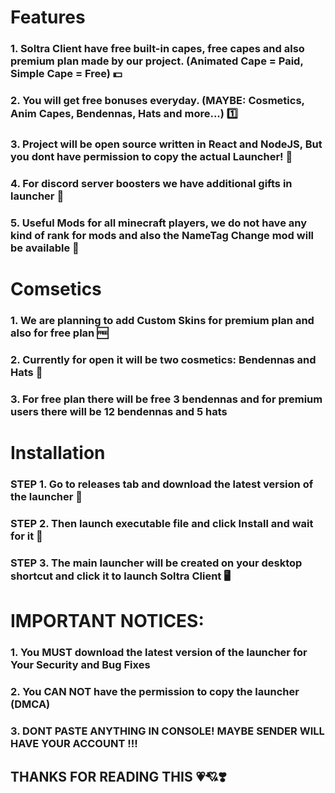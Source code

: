 # Features

### 1. Soltra Client have free built-in capes, free capes and also premium plan made by our project. (Animated Cape = Paid, Simple Cape = Free) 💵
### 2. You will get free bonuses everyday. (MAYBE: Cosmetics, Anim Capes, Bendennas, Hats and more...) 1️⃣
### 3. Project will be open source written in React and NodeJS, But you dont have permission to copy the actual Launcher! 🎁
### 4. For discord server boosters we have additional gifts in launcher 🔑
### 5. Useful Mods for all minecraft players, we do not have any kind of rank for mods and also the NameTag Change mod will be available 🔑

# Comsetics

### 1. We are planning to add Custom Skins for premium plan and also for free plan 🆓
### 2. Currently for open it will be two cosmetics: Bendennas and Hats 🎩
### 3. For free plan there will be free 3 bendennas and for premium users there will be 12 bendennas and 5 hats

# Installation

### STEP 1. Go to releases tab and download the latest version of the launcher 🤑
### STEP 2. Then launch executable file and click Install and wait for it 🎽
### STEP 3. The main launcher will be created on your desktop shortcut and click it to launch Soltra Client 🖥️



# IMPORTANT NOTICES:
### 1. You MUST download the latest version of the launcher for Your Security and Bug Fixes
### 2. You CAN NOT have the permission to copy the launcher (DMCA)
### 3. DONT PASTE ANYTHING IN CONSOLE! MAYBE SENDER WILL HAVE YOUR ACCOUNT !!!

## THANKS FOR READING THIS 💗💘❣️
